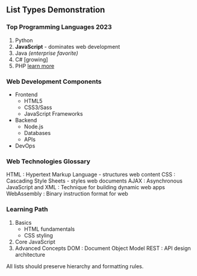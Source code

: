 ## List Types Demonstration

### Top Programming Languages 2023

1. Python
2. **JavaScript** - dominates web development
3. Java _(enterprise favorite)_
4. C# [growing]
5. PHP [learn more](#)

### Web Development Components

* Frontend
    * HTML5
    * CSS3/Sass
    * JavaScript Frameworks
* Backend
    * Node.js
    * Databases
    * APIs
* DevOps

### Web Technologies Glossary

HTML
:   Hypertext Markup Language - structures web content
CSS
:   Cascading Style Sheets - styles web documents
AJAX
:   Asynchronous JavaScript and XML
:   Technique for building dynamic web apps
WebAssembly
:   Binary instruction format for web

### Learning Path

1. Basics
    * HTML fundamentals
    * CSS styling
2. Core JavaScript
3. Advanced Concepts
    DOM
    :   Document Object Model
    REST
    :   API design architecture

All lists should preserve hierarchy and formatting rules.